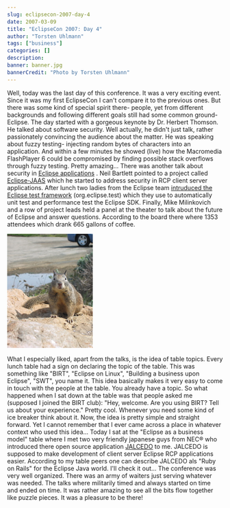 ```yaml
---
slug: eclipsecon-2007-day-4
date: 2007-03-09
title: "EclipseCon 2007: Day 4"
author: "Torsten Uhlmann"
tags: ["business"]
categories: []
description:
banner: banner.jpg
bannerCredit: "Photo by Torsten Uhlmann"
---
```


Well, today was the last day of this conference. It was a very exciting event. Since it was my first EclipseCon I can't compare it to the previous ones. But there was some kind of special spirit there- people, yet from different backgrounds and following different goals still had some common ground- Eclipse. The day started with a gorgeous keynote by Dr. Herbert Thomson. He talked about software security. Well actually, he didn't just talk, rather passionately convincing the audience about the matter. He was speaking about fuzzy testing- injecting random bytes of characters into an application. And within a few minutes he showed (live) how the Macromedia FlashPlayer 6 could be compromised by finding possible stack overflows through fuzzy testing. Pretty amazing... There was another talk about security in [Eclipse applications](http://www.eclipsecon.org/2007/index.php?page=sub/&id=3889) . Neil Bartlett pointed to a project called [Eclipse-JAAS](http://sourceforge.net/projects/eclipse-jaas) which he started to address security in RCP client server applications. After lunch two ladies from the Eclipse team [intruduced the Eclipse test framework](http://www.eclipsecon.org/2007/index.php?page=sub/&id=3726) (org.eclipse.test) which they use to automatically unit test and performance test the Eclipse SDK. Finally, Mike Milinkovich and a row of project leads held a panel at the theater to talk about the future of Eclipse and answer questions. According to the board there where 1353 attendees which drank 665 gallons of coffee. [](./img_1667.jpg "img_1667.jpg")

![img\_1667.jpg](./img_1667.jpg)

What I especially liked, apart from the talks, is the idea of table topics. Every lunch table had a sign on declaring the topic of the table. This was something like "BIRT", "Eclipse on Linux", "Building a business upon Eclipse", "SWT", you name it. This idea basically makes it very easy to come in touch with the people at the table. You already have a topic. So what happened when I sat down at the table was that people asked me (supposed I joined the BIRT club): "Hey, welcome. Are you using BIRT? Tell us about your experience." Pretty cool. Whenever you need some kind of ice breaker think about it. Now, the idea is pretty simple and straight forward. Yet I cannot remember that I ever came across a place in whatever context who used this idea... Today I sat at the "Eclipse as a business model" table where I met two very friendly japanese guys from NEC® who introduced there open source application [JALCEDO](http://jalcedo2.sourceforge.net/xoops/index.php) to me. JALCEDO is supposed to make development of client server Eclipse RCP applications easier. According to my table peers one can describe JALCEDO als "Ruby on Rails" for the Eclipse Java world. I'll check it out... The conference was very well organized. There was an army of waiters just serving whatever was needed. The talks where militarily timed and always started on time and ended on time. It was rather amazing to see all the bits flow together like puzzle pieces. It was a pleasure to be there!
